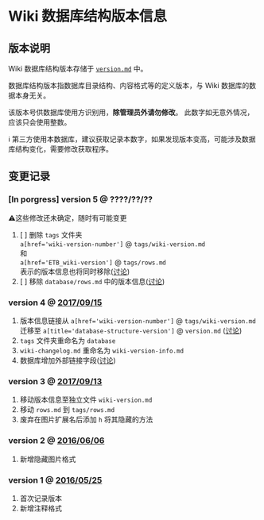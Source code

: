 ﻿﻿Wiki 数据库结构版本信息  
=================
## 版本说明

Wiki 数据库结构版本存储于 [`version.md`](version) 中。

数据库结构版本指数据库目录结构、内容格式等的定义版本，与 Wiki 数据库的数据本身无关。

该版本号供数据库使用方识别用，**除管理员外请勿修改**。
此数字如无意外情况，应该只会使用整数。

ℹ 第三方使用本数据库，建议获取记录本数字，如果发现版本变高，可能涉及数据库结构变化，需要修改获取程序。

## 变更记录

###  [In porgress] version 5 @ ????/??/??
⚠这些修改还未确定，随时有可能变更
1.  [ ] 删除 `tags` 文件夹   
        `a[href='wiki-version-number']` @ `tags/wiki-version.md`  
        和  
        `a[href='ETB_wiki-version']` @ `tags/rows.md`   
        表示的版本信息也将同时移除([讨论](https://github.com/Mapaler/EhTagTranslator/issues/30))
1.  [ ] 移除 `database/rows.md` 中的版本信息([讨论](https://github.com/Mapaler/EhTagTranslator/issues/30))

### version 4 @ [2017/09/15](https://github.com/Mapaler/EhTagTranslator/wiki/wiki-version/fcb5a180e6a233efe5a475411ef915f4e06f0e85)
1.  版本信息链接从 `a[href='wiki-version-number']` @ `tags/wiki-version.md` 迁移至 `a[title='database-structure-version']` @ `version.md` ([讨论](https://github.com/Mapaler/EhTagTranslator/issues/30))     
1.  `tags` 文件夹重命名为 `database`
1.  `wiki-changelog.md` 重命名为 `wiki-version-info.md`  
1.  数据库增加外部链接字段([讨论](https://github.com/Mapaler/EhTagTranslator/issues/29))

### version 3 @ [2017/09/13](https://github.com/Mapaler/EhTagTranslator/wiki/_compare/f22d6e7138b948d5226b579579881bd67f1a36eb)
1.  移动版本信息至独立文件 `wiki-version.md`  
1.  移动 `rows.md` 到 `tags/rows.md`  
1.  废弃在图片扩展名后添加 `h` 将其隐藏的方法

### version 2 @ [2016/06/06](https://github.com/Mapaler/EhTagTranslator/wiki/_compare/533d5e20bece0c3bc84e1987994fe6ade030f2f9)
1.  新增隐藏图片格式  

### version 1 @ [2016/05/25](https://github.com/Mapaler/EhTagTranslator/wiki/_compare/18b79c1314f53315e96793834550af9692f346c6)
1.  首次记录版本  
1.  新增注释格式
